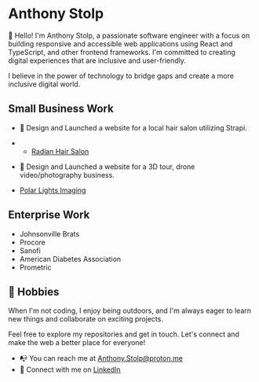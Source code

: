 
# Anthony Stolp

👋 Hello! I'm Anthony Stolp, a passionate software engineer with a focus on building responsive and accessible web applications using React and TypeScript, and other frontend frameworks. I'm committed to creating digital experiences that are inclusive and user-friendly.

I believe in the power of technology to bridge gaps and create a more inclusive digital world.

## Small Business Work

- :rocket: Design and Launched a website for a local hair salon utilizing Strapi.
- - <a href="www.radiant906.com">Radian Hair Salon</a>

- :construction_worker: Design and Launched a website for a 3D tour, drone video/photography business.
- <a href="www.polarlightsimaging.com">Polar Lights Imaging</a>

## Enterprise Work

- Johnsonville Brats
- Procore
- Sanofi
- American Diabetes Association
- Prometric

## 🌱 Hobbies

When I'm not coding, I enjoy being outdoors, and I'm always eager to learn new things and collaborate on exciting projects.

Feel free to explore my repositories and get in touch. Let's connect and make the web a better place for everyone!

- :mailbox_with_no_mail: You can reach me at [Anthony.Stolp@proton.me](mailto:anthony.stolp@proton.me)
- :handshake: Connect with me on [LinkedIn](https://linkedin.com/in/anthonyjstolp)

